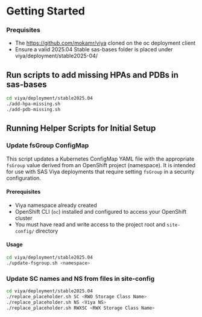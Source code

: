 # Getting Started
### Prequisites
- The https://github.com/mokamr/viya cloned on the oc deployment client 
- Ensure a valid 2025.04 Stable sas-bases folder is placed under viya/deployment/stable2025-04/
## Run scripts to add missing HPAs and PDBs in sas-bases
```bash
cd viya/deployment/stable2025.04
./add-hpa-missing.sh
./add-pdb-missing.sh
```
## Running Helper Scripts for Initial Setup

### Update fsGroup ConfigMap

This script updates a Kubernetes ConfigMap YAML file with the appropriate `fsGroup` value derived from an OpenShift project (namespace). It is intended for use with SAS Viya deployments that require setting `fsGroup` in a security configuration.

#### Prerequisites

- Viya namespace already created
- OpenShift CLI (`oc`) installed and configured to access your OpenShift cluster
- You must have read and write access to the project root and `site-config/` directory

#### Usage

```bash
cd viya/deployment/stable2025.04
./update-fsgroup.sh <namespace>
```

### Update SC names and NS from files in site-config
```bash
cd viya/deployment/stable2025.04
./replace_placeholder.sh SC <RWO Storage Class Name>
./replace_placeholder.sh NS <Viya NS>
./replace_placeholder.sh RWXSC <RWX Storage Class Name>
```

